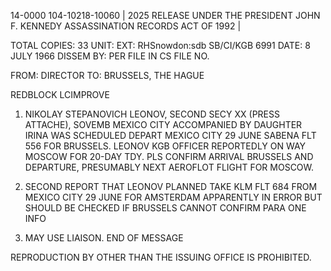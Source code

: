 14-0000
104-10218-10060 | 2025 RELEASE UNDER THE PRESIDENT JOHN F. KENNEDY ASSASSINATION RECORDS ACT OF 1992 |

TOTAL COPIES: 33
UNIT:
EXT: RHSnowdon:sdb
SB/CI/KGB
6991 DATE: 8 JULY 1966
DISSEM BY: PER
FILE IN CS FILE NO.

FROM: DIRECTOR
TO: BRUSSELS, THE HAGUE

REDBLOCK LCIMPROVE

1. NIKOLAY STEPANOVICH LEONOV, SECOND SECY XX (PRESS ATTACHE), SOVEMB MEXICO CITY ACCOMPANIED BY DAUGHTER IRINA WAS SCHEDULED DEPART MEXICO CITY 29 JUNE SABENA FLT 556 FOR BRUSSELS. LEONOV KGB OFFICER REPORTEDLY ON WAY MOSCOW FOR 20-DAY TDY. PLS CONFIRM ARRIVAL BRUSSELS AND DEPARTURE, PRESUMABLY NEXT AEROFLOT FLIGHT FOR MOSCOW.

2. SECOND REPORT THAT LEONOV PLANNED TAKE KLM FLT 684 FROM MEXICO CITY 29 JUNE FOR AMSTERDAM APPARENTLY IN ERROR BUT SHOULD BE CHECKED IF BRUSSELS CANNOT CONFIRM PARA ONE INFO

3. MAY USE LIAISON.
END OF MESSAGE

REPRODUCTION BY OTHER THAN THE ISSUING OFFICE IS PROHIBITED.
